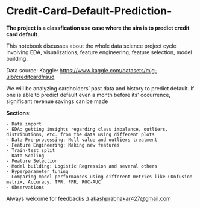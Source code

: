 # Credit-Card-Default-Prediction-
**The project is a classfication use case where the aim is to predict credit card default**. 

This notebook discusses about the whole data science project cycle involving EDA, visualizations, feature engineering, feature selection, model building.

Data source: Kaggle: https://www.kaggle.com/datasets/mlg-ulb/creditcardfraud


We will be analyzing cardholders’ past data and history to predict default. If one is able to predict default even a month before its' occurrence, significant revenue savings can be made
    
    
**Sections**:


    - Data import
    - EDA: getting insights regarding class imbalance, outliers, distributions, etc. from the data using different plots
    - Data Pre-processing: Null value and outliers treatment 
    - Feature Engineering: Making new features
    - Train-test split
    - Data Scaling
    - Feature Selection
    - Model building: Logistic Regression and several others
    - Hyperparameter tuning
    - Comparing model performances using different metrics like COnfusion matrix, Accuracy, TPR, FPR, ROC-AUC 
    - Observations


Always welcome for feedbacks :)
akashprabhakar427@gmail.com


